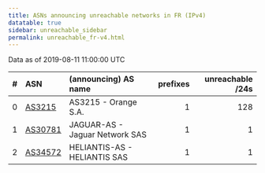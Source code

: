```yaml
---
title: ASNs announcing unreachable networks in FR (IPv4)
datatable: true
sidebar: unreachable_sidebar
permalink: unreachable_fr-v4.html
---
```


Data as of 2019-08-11 11:00:00 UTC


<div class="datatable-begin"></div>

|   # | ASN                                    | (announcing) AS name           |   prefixes |   unreachable /24s |
|----:|:---------------------------------------|:-------------------------------|-----------:|-------------------:|
|   0 | [AS3215](unreachable_AS3215-v4.html)   | AS3215 - Orange S.A.           |          1 |                128 |
|   1 | [AS30781](unreachable_AS30781-v4.html) | JAGUAR-AS - Jaguar Network SAS |          1 |                  1 |
|   2 | [AS34572](unreachable_AS34572-v4.html) | HELIANTIS-AS - HELIANTIS SAS   |          1 |                  1 |

<div class="datatable-end"></div>